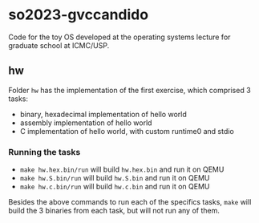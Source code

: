# so2023-gvccandido
Code for the toy OS developed at the operating systems lecture for graduate
school at ICMC/USP.

## hw
Folder `hw` has the implementation of the first exercise, which comprised 3
tasks:
  - binary, hexadecimal implementation of hello world
  - assembly implementation of hello world
  - C implementation of hello world, with custom runtime0 and stdio

### Running the tasks
  - `make hw.hex.bin/run` will build `hw.hex.bin` and run it on QEMU
  - `make hw.S.bin/run` will build `hw.S.bin` and run it on QEMU
  - `make hw.c.bin/run` will build `hw.c.bin` and run it on QEMU

Besides the above commands to run each of the specifics tasks, `make` will build
the 3 binaries from each task, but will not run any of them.
